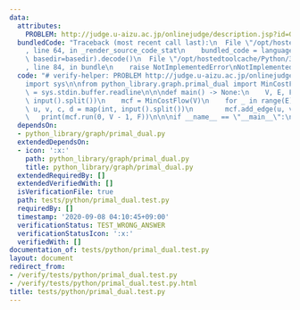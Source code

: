 ```yaml
---
data:
  attributes:
    PROBLEM: http://judge.u-aizu.ac.jp/onlinejudge/description.jsp?id=GRL_6_B
  bundledCode: "Traceback (most recent call last):\n  File \"/opt/hostedtoolcache/Python/3.8.5/x64/lib/python3.8/site-packages/onlinejudge_verify/documentation/build.py\"\
    , line 64, in _render_source_code_stat\n    bundled_code = language.bundle(stat.path,\
    \ basedir=basedir).decode()\n  File \"/opt/hostedtoolcache/Python/3.8.5/x64/lib/python3.8/site-packages/onlinejudge_verify/languages/python.py\"\
    , line 84, in bundle\n    raise NotImplementedError\nNotImplementedError\n"
  code: "# verify-helper: PROBLEM http://judge.u-aizu.ac.jp/onlinejudge/description.jsp?id=GRL_6_B\n\
    import sys\n\nfrom python_library.graph.primal_dual import MinCostFlow\n\ninput\
    \ = sys.stdin.buffer.readline\n\n\ndef main() -> None:\n    V, E, F = map(int,\
    \ input().split())\n    mcf = MinCostFlow(V)\n    for _ in range(E):\n       \
    \ u, v, c, d = map(int, input().split())\n        mcf.add_edge(u, v, c, d)\n \
    \   print(mcf.run(0, V - 1, F))\n\n\nif __name__ == \"__main__\":\n    main()\n"
  dependsOn:
  - python_library/graph/primal_dual.py
  extendedDependsOn:
  - icon: ':x:'
    path: python_library/graph/primal_dual.py
    title: python_library/graph/primal_dual.py
  extendedRequiredBy: []
  extendedVerifiedWith: []
  isVerificationFile: true
  path: tests/python/primal_dual.test.py
  requiredBy: []
  timestamp: '2020-09-08 04:10:45+09:00'
  verificationStatus: TEST_WRONG_ANSWER
  verificationStatusIcon: ':x:'
  verifiedWith: []
documentation_of: tests/python/primal_dual.test.py
layout: document
redirect_from:
- /verify/tests/python/primal_dual.test.py
- /verify/tests/python/primal_dual.test.py.html
title: tests/python/primal_dual.test.py
---
```

